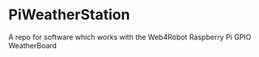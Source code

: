 PiWeatherStation
================

A repo for software which works with the Web4Robot Raspberry Pi GPIO WeatherBoard
